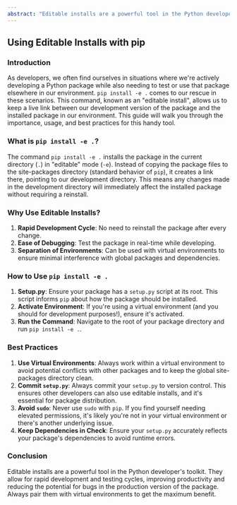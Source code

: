 ```yaml
---
abstract: "Editable installs are a powerful tool in the Python developer’s toolkit. They allow for rapid development and testing cycles, improving productivity and reducing the potential for bugs in the production version of the package. Always pair them with virtual environments to get the maximum benefit."
---
```


## Using Editable Installs with pip

### Introduction

As developers, we often find ourselves in situations where we're actively developing a Python package while also needing to test or use that package elsewhere in our environment. `pip install -e .` comes to our rescue in these scenarios. This command, known as an "editable install", allows us to keep a live link between our development version of the package and the installed package in our environment. This guide will walk you through the importance, usage, and best practices for this handy tool.

### What is `pip install -e .`?

The command `pip install -e .` installs the package in the current directory (`.`) in "editable" mode (`-e`). Instead of copying the package files to the site-packages directory (standard behavior of `pip`), it creates a link there, pointing to our development directory. This means any changes made in the development directory will immediately affect the installed package without requiring a reinstall.

### Why Use Editable Installs?

1. **Rapid Development Cycle**: No need to reinstall the package after every change.
2. **Ease of Debugging**: Test the package in real-time while developing.
3. **Separation of Environments**: Can be used with virtual environments to ensure minimal interference with global packages and dependencies.

### How to Use `pip install -e .`

1. **Setup.py**: Ensure your package has a `setup.py` script at its root. This script informs `pip` about how the package should be installed.
2. **Activate Environment**: If you're using a virtual environment (and you should for development purposes!), ensure it's activated.
3. **Run the Command**: Navigate to the root of your package directory and run `pip install -e .`.

### Best Practices

1. **Use Virtual Environments**: Always work within a virtual environment to avoid potential conflicts with other packages and to keep the global site-packages directory clean.
2. **Commit `setup.py`**: Always commit your `setup.py` to version control. This ensures other developers can also use editable installs, and it's essential for package distribution.
3. **Avoid `sudo`**: Never use `sudo` with `pip`. If you find yourself needing elevated permissions, it's likely you're not in your virtual environment or there's another underlying issue.
4. **Keep Dependencies in Check**: Ensure your `setup.py` accurately reflects your package's dependencies to avoid runtime errors.

### Conclusion

Editable installs are a powerful tool in the Python developer's toolkit. They allow for rapid development and testing cycles, improving productivity and reducing the potential for bugs in the production version of the package. Always pair them with virtual environments to get the maximum benefit.
